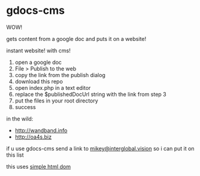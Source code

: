 # gdocs-cms

WOW!  

gets content from a google doc and puts it on a website!  

instant website! with cms!

1. open a google doc
2. File > Publish to the web
3. copy the link from the publish dialog
4. download this repo
5. open index.php in a text editor
6. replace the $publishedDocUrl string with the link from step 3
7. put the files in your root directory
8. success

in the wild:
 - http://wandband.info
 - http://oa4s.biz

if u use gdocs-cms send a link to mikey@interglobal.vision so i can put it on this list

this uses [simple html dom](http://sourceforge.net/projects/simplehtmldom/)
